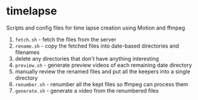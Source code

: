 # timelapse
Scripts and config files for time lapse creation using Motion and ffmpeg

1. `fetch.sh` - fetch the files from the server
2. `rename.sh` - copy the fetched files into date-based directories and filenames
3. delete any directories that don't have anything interesting
4. `preview.sh` - generate preview videos of each remaining date directory
5. manually review the renamed files and put all the keepers into a single directory
6. `renumber.sh` - renumber all the kept files so ffmpeg can process them
7. `generate.sh` - generate a video from the renumbered files

